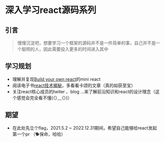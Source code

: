 # 深入学习react源码系列
## 引言
> 慢慢沉淀吧，想要学习一个框架的源码并不是一件简单的事，自己并不是一个聪明的人，因此需要投入更多的时间进入其中
## 学习规划
- 理解并复现[Build your own react](https://pomb.us/build-your-own-react/)的mini react
- 阅读电子书[react技术揭秘](https://react.iamkasong.com/)，多看看卡颂的文章（真的如获至宝）
- 关注react核心成员的twiter 、blog ...来了解前沿知识和react的设计理念（这个感觉会完全看不懂(⊙﹏⊙)）
## 期望
- 在此处先立个flag，2021.5.2 ~ 2022.12.31期间，希望自己能够给react发起第一个pr （🐕保命，哈哈）
